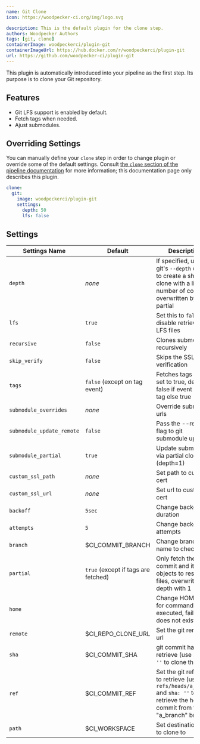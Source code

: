 ```yaml
---
name: Git Clone
icon: https://woodpecker-ci.org/img/logo.svg

description: This is the default plugin for the clone step.
authors: Woodpecker Authors
tags: [git, clone]
containerImage: woodpeckerci/plugin-git
containerImageUrl: https://hub.docker.com/r/woodpeckerci/plugin-git
url: https://github.com/woodpecker-ci/plugin-git
---
```


This plugin is automatically introduced into your pipeline as the first step.
Its purpose is to clone your Git repository.

## Features

- Git LFS support is enabled by default.
- Fetch tags when needed.
- Ajust submodules.

## Overriding Settings

You can manually define your `clone` step in order to change plugin or override some of the default settings.
Consult [the `clone` section of the pipeline documentation][pipelineClone] for more information;
this documentation page only describes this plugin.

```yaml
clone:
  git:
    image: woodpeckerci/plugin-git
    settings:
      depth: 50
      lfs: false
```

## Settings

| Settings Name             | Default           | Description
| --------------------------| ----------------- | --------------------------------------------
| `depth`                   | *none*            | If specified, uses git's `--depth` option to create a shallow clone with a limited number of commits, overwritten by partial
| `lfs`                     | `true`            | Set this to `false` to disable retrieval of LFS files
| `recursive`               | `false`           | Clones submodules recursively
| `skip_verify`             | `false`           | Skips the SSL verification
| `tags`                    | `false` (except on tag event) | Fetches tags when set to true, default is false if event is not tag else true
| `submodule_overrides`     | *none*            | Override submodule urls
| `submodule_update_remote` | `false`           | Pass the --remote flag to git submodule update
| `submodule_partial`       | `true`            | Update submodules via partial clone (depth=1)
| `custom_ssl_path`         | *none*            | Set path to custom cert
| `custom_ssl_url`          | *none*            | Set url to custom cert
| `backoff`                 | `5sec`            | Change backoff duration
| `attempts`                | `5`               | Change backoff attempts
| `branch`                  | $CI_COMMIT_BRANCH | Change branch name to checkout to
| `partial`                 | `true` (except if tags are fetched) | Only fetch the one commit and it's blob objects to resolve all files, overwrite depth with 1
| `home`                    |                   | Change HOME var for commands executed, fail if it does not exist
| `remote`                  | $CI_REPO_CLONE_URL | Set the git remote url
| `sha`                     | $CI_COMMIT_SHA     | git commit hash to retrieve (use `sha: ''` to clone the `ref`)
| `ref`                     | $CI_COMMIT_REF     | Set the git reference to retrieve (use `ref: refs/heads/a_branch` and `sha: ''` to retrieve the head commit from the "a_branch" branch)
| `path`                    | $CI_WORKSPACE      | Set destination path to clone to

[pipelineClone]: https://woodpecker-ci.org/docs/usage/pipeline-syntax#clone
